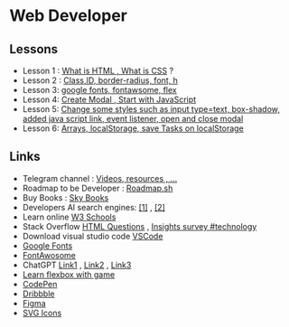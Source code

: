 # Web Developer 

## Lessons 

-  Lesson 1 : [What is HTML , What is CSS](https://github.com/rezalaal/todo/blob/Lesson-01---14020213/index.htm) ?
- Lesson 2 : [Class,ID, border-radius, font, h](https://github.com/rezalaal/todo/tree/Lesson-02--14020214)
- Lesson 3: [google fonts, fontawsome, flex](https://github.com/rezalaal/todo/tree/Lesson-03--14020220)
- Lesson 4: [Create Modal , Start with JavaScript ](
https://github.com/rezalaal/todo/tree/Lesson-04-14020227)
- Lesson 5: [Change some styles such as input type=text, box-shadow, added java script link, event listener, open and close modal](https://github.com/rezalaal/todo/blob/Lesson-05-14020228)
- Lesson 6: [Arrays, localStorage, save Tasks on localStorage](https://github.com/rezalaal/todo/tree/Lesson-06-14020303)

## Links
- Telegram channel : [Videos, resources , ...](https://t.me/Towards_becoming_a_web_developer)
- Roadmap to be Developer : [Roadmap.sh](https://roadmap.sh)
- Buy Books : [Sky Books](https://skybooks.ir)
- Developers AI search engines: [[1]](https://www.phind.com/) , [[2]](https://www.perplexity.ai/)
- Learn online [W3 Schools](https://w3schools.com)
- Stack Overflow [HTML Questions](https://stackoverflow.com/questions/tagged/html) , [Insights survey #technology](https://survey.stackoverflow.co/2022/#technology)
- Download visual studio code [VSCode](https://code.visualstudio.com/download)
- [Google Fonts](https://fonts.google.com/)
- [FontAwosome](https://fontawesome.com/icons)
- ChatGPT [Link1](https://chat.forefront.ai/) , [Link2](https://freegpt.one/) , [Link3](https://chatbot.theb.ai/#/chat)
- [Learn flexbox with game](https://flexboxfroggy.com)
- [CodePen](https://codepen.io)
- [Dribbble](https://dribbble.com)
- [Figma](https://figma.com)
- [SVG Icons](https://simpleicons.org/)
